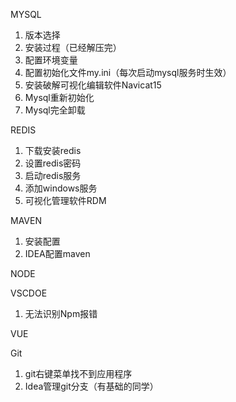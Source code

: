 MYSQL	
1. 版本选择	
2. 安装过程（已经解压完）	
3. 配置环境变量	
4. 配置初始化文件my.ini（每次启动mysql服务时生效）	
5. 安装破解可视化编辑软件Navicat15	
6. Mysql重新初始化	
7. Mysql完全卸载	

REDIS	

1. 下载安装redis	
2. 设置redis密码	
3. 启动redis服务	
4. 添加windows服务	
5. 可视化管理软件RDM	

MAVEN	

1. 安装配置	
2. IDEA配置maven	

NODE	

VSCDOE	

1. 无法识别Npm报错

VUE	

Git	
1. git右键菜单找不到应用程序	
2. Idea管理git分支（有基础的同学）
